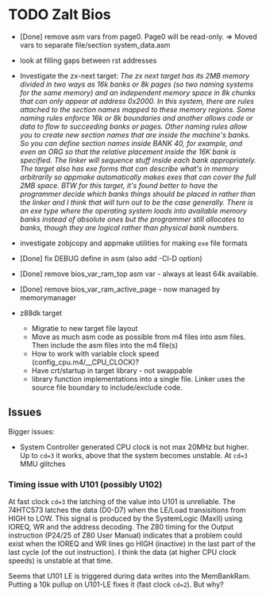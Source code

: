 # TODO Zalt Bios

* [Done] remove asm vars from page0. Page0 will be read-only.
    => Moved vars to separate file/section system_data.asm
* look at filling gaps between rst addresses

* Investigate the zx-next target: *The zx next target has its 2MB memory divided in two ways as 16k banks or 8k pages (so two naming systems for the same memory) and an independent memory space in 8k chunks that can only appear at address 0x2000. In this system, there are rules attached to the section names mapped to these memory regions. Some naming rules enforce 16k or 8k boundaries and another allows code or data to flow to succeeding banks or pages. Other naming rules allow you to create new section names that are inside the machine's banks. So you can define section names inside BANK 40, for example, and even an ORG so that the relative placement inside the 16K bank is specified. The linker will sequence stuff inside each bank appropriately. The target also has exe forms that can describe what's in memory arbitrarily so appmake automatically makes exes that can cover the full 2MB space. BTW for this target, it's found better to have the programmer decide which banks things should be placed in rather than the linker and I think that will turn out to be the case generally. There is an exe type where the operating system loads into available memory banks instead of absolute ones but the programmer still allocates to banks, though they are logical rather than physical bank numbers.*

* investigate zobjcopy and appmake utilities for making `exe` file formats
* [Done] fix DEBUG define in asm (also add -Cl-D option)
* [Done] remove bios_var_ram_top asm var - always at least 64k available.
* [Done] remove bios_var_ram_active_page - now managed by memorymanager
* z88dk target
    * Migratie to new target file layout
    * Move as much asm code as possible from m4 files into asm files. Then include the asm files into the m4 file(s)
    * How to work with variable clock speed (config_cpu.m4/__CPU_CLOCK)?
    * Have crt/startup in target library - not swappable
    * library function implementations into a single file. Linker uses the source file boundary to include/exclude code.

## Issues

Bigger issues:

* System Controller generated CPU clock is not max 20MHz but higher. Up to `cd=3` it works, above that the system becomes unstable. At `cd=3` MMU glitches

### Timing issue with U101 (possibly U102)
At fast clock `cd=3` the latching of the value into U101 is unreliable.
The 74HTC573 latches the data (D0-D7) when the LE/Load transisitions from HIGH to LOW.
This signal is produced by the SystemLogic (MaxII) using IOREQ, WR and the address decoding.
The Z80 timing for the Output instruction (P24/25 of Z80 User Manual) indicates that a problem could exist when the IOREQ and WR lines go HIGH (inactive) in the last part of the last cycle (of the out instruction). I think the data (at higher CPU clock speeds) is unstable at that time.

Seems that U101 LE is triggered during data writes into the MemBankRam. Putting a 10k pullup on U101-LE fixes it (fast clock `cd=2`).
But why?